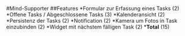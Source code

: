 #Mind-Supporter
##Features
*Formular zur Erfassung eines Tasks (2)
*Offene Tasks / Abgeschlossene Tasks (3)
*Kalenderansicht (2)
*Persistenz der Tasks (2)
*Notification (2)
*Kamera um Fotos in Task einzubinden (2)
*Widget mit nächstem fälligen Task (2)
***Total** (15)